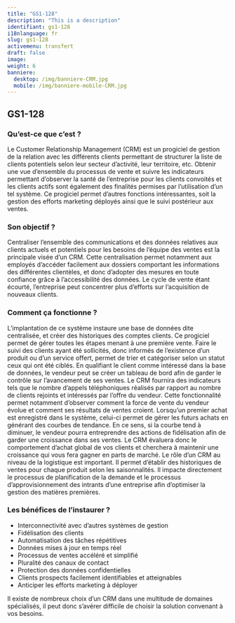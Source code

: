 ```yaml
---
title: "GS1-128"
description: "This is a description"
identifiant: gs1-128
i18nlanguage: fr
slug: gs1-128
activemenu: transfert
draft: false
image:
weight: 6
banniere:
  desktop: /img/banniere-CRM.jpg
  mobile: /img/banniere-mobile-CRM.jpg
---
```



## GS1-128

### Qu’est-ce que c’est ?

Le Customer Relationship Management (CRM) est un progiciel de gestion de la relation avec les différents clients permettant de structurer la liste de clients potentiels selon leur secteur d’activité, leur territoire, etc. Obtenir une vue d’ensemble du processus de vente et suivre les indicateurs permettant d’observer la santé de l’entreprise pour les clients convoités et les clients actifs sont également des finalités permises par l’utilisation d’un tel système. Ce progiciel permet d’autres fonctions intéressantes, soit la gestion des efforts marketing déployés ainsi que le suivi postérieur aux ventes.

### Son objectif ?

Centraliser l’ensemble des communications et des données relatives aux clients actuels et potentiels pour les besoins de l’équipe des ventes est la principale visée d’un CRM. Cette centralisation permet notamment aux employés d’accéder facilement aux dossiers comportant les informations des différentes clientèles, et donc d’adopter des mesures en toute confiance grâce à l’accessibilité des données. Le cycle de vente étant écourté, l’entreprise peut concentrer plus d’efforts sur l’acquisition de nouveaux clients. 

### Comment ça fonctionne ?

L’implantation de ce système instaure une base de données dite centralisée, et créer des historiques des comptes clients. Ce progiciel permet de gérer toutes les étapes menant à une première vente. Faire le suivi des clients ayant été sollicités, donc informés de l’existence d’un produit ou d’un service offert, permet de trier et catégoriser selon un statut ceux qui ont été ciblés. En qualifiant le client comme intéressé dans la base de données, le vendeur peut se créer un tableau de bord afin de garder le contrôle sur l’avancement de ses ventes. Le CRM fournira des indicateurs tels que le nombre d’appels téléphoniques réalisés par rapport au nombre de clients rejoints et intéressés par l’offre du vendeur. Cette fonctionnalité permet notamment d’observer comment la force de vente du vendeur évolue et comment ses résultats de ventes croient. Lorsqu’un premier achat est enregistré dans le système, celui-ci permet de gérer les futurs achats en générant des courbes de tendance. En ce sens, si la courbe tend à diminuer, le vendeur pourra entreprendre des actions de fidélisation afin de garder une croissance dans ses ventes. Le CRM évaluera donc le comportement d’achat global de vos clients et cherchera à maintenir une croissance qui vous fera gagner en parts de marché. Le rôle d’un CRM au niveau de la logistique est important. Il permet d’établir des historiques de ventes pour chaque produit selon les saisonnalités. Il impacte directement le processus de planification de la demande et le processus d’approvisionnement des intrants d’une entreprise afin d’optimiser la gestion des matières premières.

### Les bénéfices de l’instaurer ?

- Interconnectivité avec d’autres systèmes de gestion
- Fidélisation des clients
- Automatisation des tâches répétitives
- Données mises à jour en temps réel
- Processus de ventes accéléré et simplifié
- Pluralité des canaux de contact
- Protection des données confidentielles
- Clients prospects facilement identifiables et atteignables
- Anticiper les efforts marketing à déployer

Il existe de nombreux choix d’un CRM dans une multitude de domaines spécialisés, il peut donc s’avérer difficile de choisir la solution convenant à vos besoins. 
